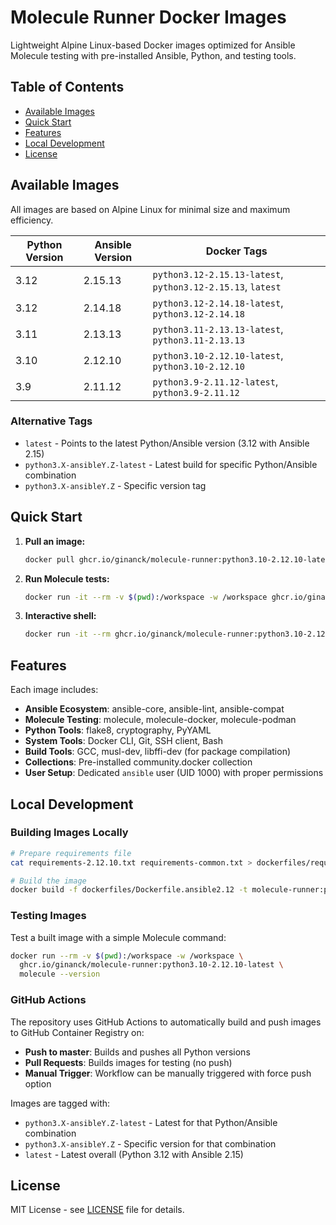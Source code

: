 # Molecule Runner Docker Images

Lightweight Alpine Linux-based Docker images optimized for Ansible Molecule testing with pre-installed Ansible, Python, and testing tools.

## Table of Contents

- [Available Images](#available-images)
- [Quick Start](#quick-start)
- [Features](#features)
- [Local Development](#local-development)
- [License](#license)

## Available Images

All images are based on Alpine Linux for minimal size and maximum efficiency.

| Python Version | Ansible Version | Docker Tags |
|---------------|----------------|-------------------------------------------------------------------|
| 3.12          | 2.15.13        | `python3.12-2.15.13-latest`, `python3.12-2.15.13`, `latest`       |
| 3.12          | 2.14.18        | `python3.12-2.14.18-latest`, `python3.12-2.14.18`                 |
| 3.11          | 2.13.13        | `python3.11-2.13.13-latest`, `python3.11-2.13.13`                 |
| 3.10          | 2.12.10        | `python3.10-2.12.10-latest`, `python3.10-2.12.10`                 |
| 3.9           | 2.11.12        | `python3.9-2.11.12-latest`, `python3.9-2.11.12`                   |

### Alternative Tags

- `latest` - Points to the latest Python/Ansible version (3.12 with Ansible 2.15)
- `python3.X-ansibleY.Z-latest` - Latest build for specific Python/Ansible combination
- `python3.X-ansibleY.Z` - Specific version tag

## Quick Start

1. **Pull an image:**

   ```bash
   docker pull ghcr.io/ginanck/molecule-runner:python3.10-2.12.10-latest
   ```

2. **Run Molecule tests:**

   ```bash
   docker run -it --rm -v $(pwd):/workspace -w /workspace ghcr.io/ginanck/molecule-runner:python3.10-2.12.10-latest molecule test
   ```

3. **Interactive shell:**

   ```bash
   docker run -it --rm ghcr.io/ginanck/molecule-runner:python3.10-2.12.10-latest /bin/bash
   ```

## Features

Each image includes:

- **Ansible Ecosystem**: ansible-core, ansible-lint, ansible-compat
- **Molecule Testing**: molecule, molecule-docker, molecule-podman
- **Python Tools**: flake8, cryptography, PyYAML
- **System Tools**: Docker CLI, Git, SSH client, Bash
- **Build Tools**: GCC, musl-dev, libffi-dev (for package compilation)
- **Collections**: Pre-installed community.docker collection
- **User Setup**: Dedicated `ansible` user (UID 1000) with proper permissions

## Local Development

### Building Images Locally

   ```bash
   # Prepare requirements file
   cat requirements-2.12.10.txt requirements-common.txt > dockerfiles/requirements.txt
   
   # Build the image
   docker build -f dockerfiles/Dockerfile.ansible2.12 -t molecule-runner:python3.10-2.12.10-latest dockerfiles/
   ```

### Testing Images

Test a built image with a simple Molecule command:

```bash
docker run --rm -v $(pwd):/workspace -w /workspace \
  ghcr.io/ginanck/molecule-runner:python3.10-2.12.10-latest \
  molecule --version
```

### GitHub Actions

The repository uses GitHub Actions to automatically build and push images to GitHub Container Registry on:

- **Push to master**: Builds and pushes all Python versions
- **Pull Requests**: Builds images for testing (no push)
- **Manual Trigger**: Workflow can be manually triggered with force push option

Images are tagged with:

- `python3.X-ansibleY.Z-latest` - Latest for that Python/Ansible combination
- `python3.X-ansibleY.Z` - Specific version for that combination
- `latest` - Latest overall (Python 3.12 with Ansible 2.15)

## License

MIT License - see [LICENSE](LICENSE) file for details.
